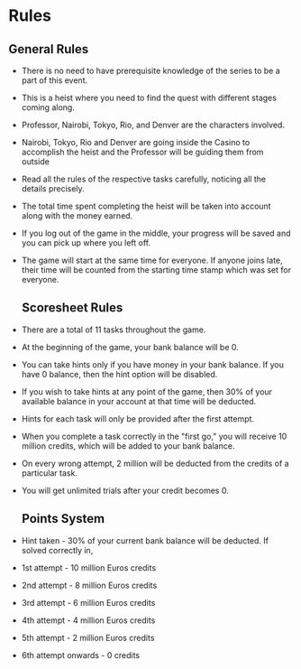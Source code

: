 # Rules

  ## General Rules

- There is no need to have prerequisite knowledge of the series to be a part of this event.

- This is a heist where you need to find the quest with different stages coming along.

-  Professor, Nairobi, Tokyo, Rio, and Denver are the characters involved.

- Nairobi, Tokyo, Rio and Denver are going inside the Casino to accomplish the heist and the Professor will be guiding them from outside

- Read all the rules of the respective tasks carefully, noticing all the details precisely.

- The total time spent completing the heist will be taken into account along with the money earned.

- If you log out of the game in the middle, your progress will be saved and you can pick up where you left off.

- The game will start at the same time for everyone. If anyone joins late, their time will be counted from the starting time stamp which was set for everyone.

  ##  Scoresheet Rules 

- There are a total of 11 tasks throughout the game.

- At the beginning of the game, your bank balance will be 0.

- You can take hints only if you have money in your bank balance. If you have 0 balance, then the hint option will be disabled.

- If you wish to take hints at any point of the game, then 30% of your available balance in your account at that time will be deducted.

- Hints for each task will only be provided after the first attempt.

- When you complete a task correctly in the "first go," you will receive 10 million credits, which will be added to your bank balance.

- On every wrong attempt, 2 million will be deducted from the credits of a particular task.

- You will get unlimited trials after your credit becomes 0.

  ## Points System

- Hint taken - 30% of your current bank balance will be deducted.
 If solved correctly in,

- 1st attempt - 10 million Euros credits

- 2nd attempt - 8 million Euros credits

- 3rd attempt - 6 million Euros credits

- 4th attempt - 4 million Euros credits

- 5th attempt - 2 million Euros credits

- 6th attempt onwards - 0 credits

